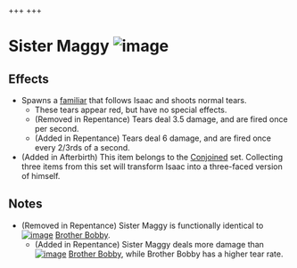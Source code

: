 +++
+++

 # Sister Maggy ![image](/image/Sister_Maggy.png) 


Effects
---------


* Spawns a [familiar](/wiki/Familiar "Familiar") that follows Isaac and shoots normal tears.
	+ These tears appear red, but have no special effects.
	+ (Removed in Repentance) Tears deal 3.5 damage, and are fired once per second.
	+ (Added in Repentance) Tears deal 6 damage, and are fired once every 2/3rds of a second.
* (Added in Afterbirth) This item belongs to the [Conjoined](/wiki/Conjoined "Conjoined") set. Collecting three items from this set will transform Isaac into a three-faced version of himself.


Notes
-------


* (Removed in Repentance) Sister Maggy is functionally identical to [![image](/image/Brother_Bobby.png)](/wiki/Brother_Bobby "Brother Bobby") [Brother Bobby](/wiki/Brother_Bobby "Brother Bobby").
	+ (Added in Repentance) Sister Maggy deals more damage than [![image](/image/Brother_Bobby.png)](/wiki/Brother_Bobby "Brother Bobby") [Brother Bobby](/wiki/Brother_Bobby "Brother Bobby"), while Brother Bobby has a higher tear rate.


